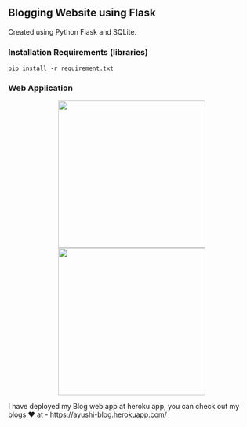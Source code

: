 ## Blogging Website using Flask

Created using Python Flask and SQLite.

### Installation Requirements (libraries)

   ```pip install -r requirement.txt```
  

### Web Application

<div align='center'>
<img src = 'https://user-images.githubusercontent.com/56766678/155842527-35801558-54c8-4210-879c-94414e6af9b7.png' height="300px">
<img src = 'https://user-images.githubusercontent.com/56766678/155842645-7e3fb5f7-a562-4f41-b99e-8844fa0aeaab.png' height="300px">
</div>



I have deployed my Blog web app at heroku app, you can check out my blogs ❤️ at  - https://ayushi-blog.herokuapp.com/  


